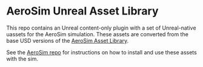 # AeroSim Unreal Asset Library

This repo contains an Unreal content-only plugin with a set of Unreal-native uassets for the AeroSim simulation. These assets are converted from the base USD versions of the [AeroSim Asset Library](https://github.com/aerosim-open/aerosim-assets).

See the [AeroSim repo](https://github.com/aerosim-open/aerosim) for instructions on how to install and use these assets with the sim.

